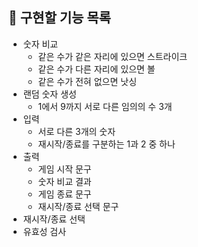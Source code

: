 ## 🚀 구현할 기능 목록
- 숫자 비교
  - 같은 수가 같은 자리에 있으면 스트라이크
  - 같은 수가 다른 자리에 있으면 볼
  - 같은 수가 전혀 없으면 낫싱
- 랜덤 숫자 생성
  - 1에서 9까지 서로 다른 임의의 수 3개
- 입력
  - 서로 다른 3개의 숫자
  - 재시작/종료를 구분하는 1과 2 중 하나
- 출력
  - 게임 시작 문구
  - 숫자 비교 결과
  - 게임 종료 문구
  - 재시작/종료 선택 문구
- 재시작/종료 선택
- 유효성 검사
